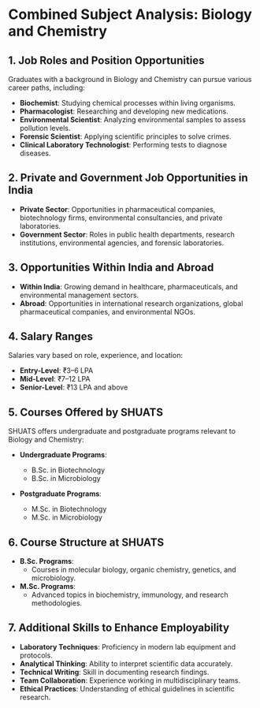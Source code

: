 # Combined Subject Analysis: Biology and Chemistry

## 1. Job Roles and Position Opportunities

Graduates with a background in Biology and Chemistry can pursue various career paths, including:

- **Biochemist**: Studying chemical processes within living organisms.
- **Pharmacologist**: Researching and developing new medications.
- **Environmental Scientist**: Analyzing environmental samples to assess pollution levels.
- **Forensic Scientist**: Applying scientific principles to solve crimes.
- **Clinical Laboratory Technologist**: Performing tests to diagnose diseases.

## 2. Private and Government Job Opportunities in India

- **Private Sector**: Opportunities in pharmaceutical companies, biotechnology firms, environmental consultancies, and private laboratories.
- **Government Sector**: Roles in public health departments, research institutions, environmental agencies, and forensic laboratories.

## 3. Opportunities Within India and Abroad

- **Within India**: Growing demand in healthcare, pharmaceuticals, and environmental management sectors.
- **Abroad**: Opportunities in international research organizations, global pharmaceutical companies, and environmental NGOs.

## 4. Salary Ranges

Salaries vary based on role, experience, and location:

- **Entry-Level**: ₹3–6 LPA
- **Mid-Level**: ₹7–12 LPA
- **Senior-Level**: ₹13 LPA and above

## 5. Courses Offered by SHUATS

SHUATS offers undergraduate and postgraduate programs relevant to Biology and Chemistry:

- **Undergraduate Programs**:
  - B.Sc. in Biotechnology
  - B.Sc. in Microbiology

- **Postgraduate Programs**:
  - M.Sc. in Biotechnology
  - M.Sc. in Microbiology

## 6. Course Structure at SHUATS

- **B.Sc. Programs**:
  - Courses in molecular biology, organic chemistry, genetics, and microbiology.
- **M.Sc. Programs**:
  - Advanced topics in biochemistry, immunology, and research methodologies.

## 7. Additional Skills to Enhance Employability

- **Laboratory Techniques**: Proficiency in modern lab equipment and protocols.
- **Analytical Thinking**: Ability to interpret scientific data accurately.
- **Technical Writing**: Skill in documenting research findings.
- **Team Collaboration**: Experience working in multidisciplinary teams.
- **Ethical Practices**: Understanding of ethical guidelines in scientific research.